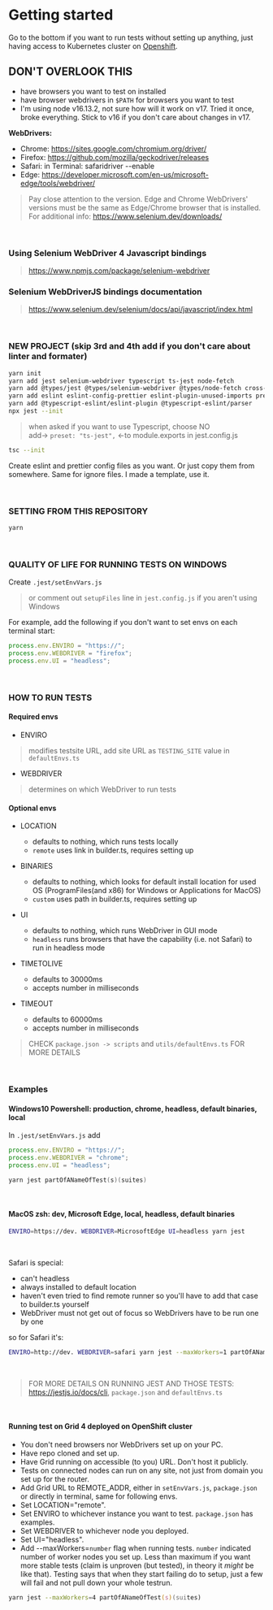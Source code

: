 # Getting started

Go to the bottom if you want to run tests without setting up anything, just having access to Kubernetes cluster on [Openshift](#openshift).

## DON'T OVERLOOK THIS

-   have browsers you want to test on installed
-   have browser webdrivers in `$PATH` for browsers you want to test
-   I'm using node v16.13.2, not sure how will it work on v17. Tried it once, broke everything. Stick to v16 if you don't care about changes in v17.

**WebDrivers:**

-   Chrome: <https://sites.google.com/chromium.org/driver/>
-   Firefox: <https://github.com/mozilla/geckodriver/releases>
-   Safari: in Terminal: safaridriver --enable
-   Edge: <https://developer.microsoft.com/en-us/microsoft-edge/tools/webdriver/>

> Pay close attention to the version. Edge and Chrome WebDrivers' versions must be the same as Edge/Chrome browser that is installed.
> For additional info: <https://www.selenium.dev/downloads/>

<br>

### Using Selenium WebDriver 4 Javascript bindings

> <https://www.npmjs.com/package/selenium-webdriver>

### Selenium WebDriverJS bindings documentation

> <https://www.selenium.dev/selenium/docs/api/javascript/index.html>

<br>

### NEW PROJECT (skip 3rd and 4th add if you don't care about linter and formater)

```bash
yarn init
yarn add jest selenium-webdriver typescript ts-jest node-fetch
yarn add @types/jest @types/selenium-webdriver @types/node-fetch cross-env
yarn add eslint eslint-config-prettier eslint-plugin-unused-imports prettier
yarn add @typescript-eslint/eslint-plugin @typescript-eslint/parser
npx jest --init
```

> when asked if you want to use Typescript, choose NO  
> add-> `preset: "ts-jest",` <-to module.exports in jest.config.js

```bash
tsc --init
```

Create eslint and prettier config files as you want. Or just copy them from somewhere. Same for ignore files. I made a template, use it.

<br>

### SETTING FROM THIS REPOSITORY

```bash
yarn
```

<br>

### QUALITY OF LIFE FOR RUNNING TESTS ON WINDOWS

Create `.jest/setEnvVars.js`

> or comment out `setupFiles` line in `jest.config.js` if you aren't using Windows

For example, add the following if you don't want to set envs on each terminal start:

```javascript
process.env.ENVIRO = "https://";
process.env.WEBDRIVER = "firefox";
process.env.UI = "headless";
```

<br>

### HOW TO RUN TESTS

#### Required envs

-   ENVIRO

> modifies testsite URL, add site URL as `TESTING_SITE` value in `defaultEnvs.ts`

-   WEBDRIVER

> determines on which WebDriver to run tests

#### Optional envs

-   LOCATION

    -   defaults to nothing, which runs tests locally
    -   `remote` uses link in builder.ts, requires setting up

-   BINARIES

    -   defaults to nothing, which looks for default install location for used OS (ProgramFiles(and x86) for Windows or Applications for MacOS)
    -   `custom` uses path in builder.ts, requires setting up

-   UI

    -   defaults to nothing, which runs WebDriver in GUI mode
    -   `headless` runs browsers that have the capability (i.e. not Safari) to run in headless mode

-   TIMETOLIVE

    -   defaults to 30000ms
    -   accepts number in milliseconds

-   TIMEOUT
    -   defaults to 60000ms
    -   accepts number in milliseconds

> CHECK `package.json -> scripts` and `utils/defaultEnvs.ts` FOR MORE DETAILS

<br>

### Examples

#### Windows10 Powershell: production, chrome, headless, default binaries, local

In `.jest/setEnvVars.js` add

```javascript
process.env.ENVIRO = "https://";
process.env.WEBDRIVER = "chrome";
process.env.UI = "headless";
```

```PowerShell
yarn jest partOfANameOfTest(s)(suites)
```

<br>

#### MacOS zsh: dev, Microsoft Edge, local, headless, default binaries

```zsh
ENVIRO=https://dev. WEBDRIVER=MicrosoftEdge UI=headless yarn jest
```

<br>

Safari is special:

-   can't headless
-   always installed to default location
-   haven't even tried to find remote runner so you'll have to add that case to builder.ts yourself
-   WebDriver must not get out of focus so WebDrivers have to be run one by one

so for Safari it's:

```zsh
ENVIRO=http://dev. WEBDRIVER=safari yarn jest --maxWorkers=1 partOfANameOfTest(s)(suites)
```

<br>

> FOR MORE DETAILS ON RUNNING JEST AND THOSE TESTS: <https://jestjs.io/docs/cli>, `package.json` and `defaultEnvs.ts`

<br>

#### <a name="openshift"></a> Running test on Grid 4 deployed on OpenShift cluster

-   You don't need browsers nor WebDrivers set up on your PC.
-   Have repo cloned and set up.
-   Have Grid running on accessible (to you) URL. Don't host it publicly.
-   Tests on connected nodes can run on any site, not just from domain you set up for the router.
-   Add Grid URL to REMOTE_ADDR, either in `setEnvVars.js`, `package.json` or directly in terminal, same for following envs.
-   Set LOCATION="remote".
-   Set ENVIRO to whichever instance you want to test. `package.json` has examples.
-   Set WEBDRIVER to whichever node you deployed.
-   Set UI="headless".
-   Add --maxWorkers=`number` flag when running tests. `number` indicated number of worker nodes you set up. Less than maximum if you want more stable tests (claim is unproven (but tested), in theory it _might_ be like that). Testing says that when they start failing do to setup, just a few will fail and not pull down your whole testrun.

```zsh
yarn jest --maxWorkers=4 partOfANameOfTest(s)(suites)
```
